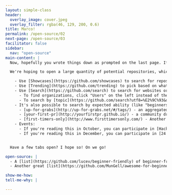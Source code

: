 ```yaml
---
layout: simple-class
header:
  overlay_image: cover.jpeg
  overlay_filter: rgba(46, 129, 200, 0.6)
title: Marco!
permalink: /open-source/02
next-page: /open-source/03
facilitator: false
sidebar:
  nav: "open-source"
main-content: |
  Now, hopefully you wrote things down as prompted on the last page. If you didn't, hopefully you have some ideas fixed in your mind. Otherwise, this next section is going to be difficult.

  We're hoping to open a large quantity of potential repositories, which we'll parse down as time goes on. Open a lot of tabs, it'll be okay.

    - Use [Showcases](https://github.com/showcases) to search for repositories by topic.
    - Use [Trending](https://github.com/trending) to pick based on what's currently popular.
    - Use [Search](https://github.com/search) to search for websites or topics that you're interested in.
      - To find organizations, click "Users" on the left instead of the default "Repositories" view after entering your query.
      - To search by [topic](https://github.com/search?utf8=%E2%9C%93&q=topic%3A+&ref=simplesearch), type a topic that you're interested in after writing `topic: ` in the query field.
    - It's also possible to search by expected ability (like "beginners") via labels. People can make these up, so they vary wildly. Here are a few places to start (You can find more in the **Open Sources** section).
      - [up-for-grabs](http://up-for-grabs.net/#/tags/) - an aggregated list of repositories specifically seeking new contributors.
      - [your-first-pr](http://yourfirstpr.github.io/) - a community driven issue [collection](https://github.com/yourfirstpr/yourfirstpr.github.io/issues) for finding good starter projects.
      - [first-timers-only](http://www.firsttimersonly.com/) - Another [label](https://github.com/search?q=label%3Afirst-timers-only&state=open&type=Issues) that helps you find your feet. This one has a twitter [bot](https://twitter.com/first_tmrs_only).
    - Events:
      - If you're reading this in October, you can participate in [Hacktoberfest](https://hacktoberfest.digitalocean.com/) and get some free swag! This also has feature projects year round. 
      - If you're reading this in December, you can participate in [24 Pull Requests](https://24pullrequests.com/), which will still point you to resources year round.


  Have a few tabs open? I hope so! On we go!

open-source: |
  - A [list](https://github.com/lucev/beginner-friendly) of beginner-friendly projects, with a Ruby theme.
  - Another great [list](https://github.com/MunGell/awesome-for-beginners) inspired by some of the projects above.

show-me-how:
tell-me-why: |

---
```

